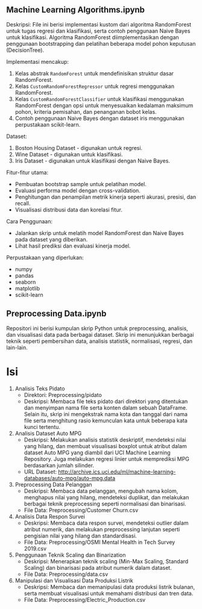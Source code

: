 ## Machine Learning Algorithms.ipynb
Deskripsi:
File ini berisi implementasi kustom dari algoritma RandomForest untuk tugas regresi dan klasifikasi,
serta contoh penggunaan Naive Bayes untuk klasifikasi. Algoritma RandomForest diimplementasikan dengan
penggunaan bootstrapping dan pelatihan beberapa model pohon keputusan (DecisionTree).

Implementasi mencakup:
1. Kelas abstrak `RandomForest` untuk mendefinisikan struktur dasar RandomForest.
2. Kelas `CustomRandomForestRegressor` untuk regresi menggunakan RandomForest.
3. Kelas `CustomRandomForestClassifier` untuk klasifikasi menggunakan RandomForest dengan opsi untuk
   menyesuaikan kedalaman maksimum pohon, kriteria pemisahan, dan penanganan bobot kelas.
4. Contoh penggunaan Naive Bayes dengan dataset iris menggunakan perpustakaan scikit-learn.

Dataset:
1. Boston Housing Dataset - digunakan untuk regresi.
2. Wine Dataset - digunakan untuk klasifikasi.
3. Iris Dataset - digunakan untuk klasifikasi dengan Naive Bayes.

Fitur-fitur utama:
- Pembuatan bootstrap sample untuk pelatihan model.
- Evaluasi performa model dengan cross-validation.
- Penghitungan dan penampilan metrik kinerja seperti akurasi, presisi, dan recall.
- Visualisasi distribusi data dan korelasi fitur.

Cara Penggunaan:
- Jalankan skrip untuk melatih model RandomForest dan Naive Bayes pada dataset yang diberikan.
- Lihat hasil prediksi dan evaluasi kinerja model.

Perpustakaan yang diperlukan:
- numpy
- pandas
- seaborn
- matplotlib
- scikit-learn

## Preprocessing Data.ipynb
Repositori ini berisi kumpulan skrip Python untuk preprocessing, analisis, dan visualisasi data pada berbagai dataset. Skrip ini menunjukkan berbagai teknik seperti pembersihan data, analisis statistik, normalisasi, regresi, dan lain-lain.
# Isi
1. Analisis Teks Pidato
   - Direktori: Preprocessing/pidato
   - Deskripsi: Membaca file teks pidato dari direktori yang ditentukan dan menyimpan nama file serta konten dalam sebuah DataFrame. Selain itu, skrip ini mengekstrak nama kota dan tanggal dari nama file serta menghitung rasio kemunculan kata untuk beberapa kata kunci tertentu.
2. Analisis Dataset Auto MPG
   - Deskripsi: Melakukan analisis statistik deskriptif, mendeteksi nilai yang hilang, dan membuat visualisasi boxplot untuk atribut dalam dataset Auto MPG yang diambil dari UCI Machine Learning Repository. Juga melakukan regresi linier untuk memprediksi MPG berdasarkan jumlah silinder.
   - URL Dataset: http://archive.ics.uci.edu/ml/machine-learning-databases/auto-mpg/auto-mpg.data
3. Preprocessing Data Pelanggan
   - Deskripsi: Membaca data pelanggan, mengubah nama kolom, menghapus nilai yang hilang, mendeteksi duplikat, dan melakukan berbagai teknik preprocessing seperti normalisasi dan binarisasi.
   - File Data: Preprocessing/Customer Churn.csv
4. Analisis Data Respon Survei
   - Deskripsi: Membaca data respon survei, mendeteksi outlier dalam atribut numerik, dan melakukan preprocessing lanjutan seperti pengisian nilai yang hilang dan standardisasi.
   - File Data: Preprocessing/OSMI Mental Health in Tech Survey 2019.csv
5. Penggunaan Teknik Scaling dan Binarization
   - Deskripsi: Menerapkan teknik scaling (Min-Max Scaling, Standard Scaling) dan binarisasi pada atribut numerik dalam dataset.
   - File Data: Preprocessing/data.csv
6. Manipulasi dan Visualisasi Data Produksi Listrik
   - Deskripsi: Membaca dan memanipulasi data produksi listrik bulanan, serta membuat visualisasi untuk memahami distribusi dan tren data.
   - File Data: Preprocessing/Electric_Production.csv
